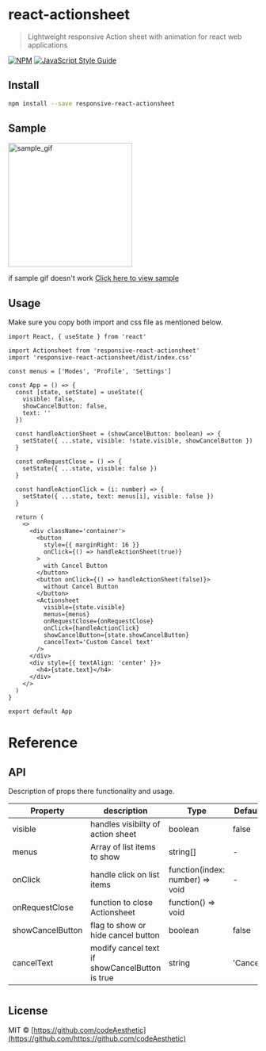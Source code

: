 # react-actionsheet

> Lightweight responsive Action sheet with animation for react web applications

[![NPM](https://img.shields.io/npm/v/react-actionsheet.svg)](https://www.npmjs.com/package/react-actionsheet) [![JavaScript Style Guide](https://img.shields.io/badge/code_style-standard-brightgreen.svg)](https://standardjs.com)

## Install

```bash
npm install --save responsive-react-actionsheet
```

## Sample

<img src="https://res.cloudinary.com/hassanraza786/image/upload/v1619901005/react-action-sheet_ibvmuo.gif" alt="sample_gif" width="250" />

if sample gif doesn't work <a target='_blank' href="https://res.cloudinary.com/hassanraza786/image/upload/v1619901005/react-action-sheet_ibvmuo.gif" alt="sample">Click here to view sample</a>

## Usage

Make sure you copy both import and css file as mentioned below.

```tsx
import React, { useState } from 'react'

import Actionsheet from 'responsive-react-actionsheet'
import 'responsive-react-actionsheet/dist/index.css'

const menus = ['Modes', 'Profile', 'Settings']

const App = () => {
  const [state, setState] = useState({
    visible: false,
    showCancelButton: false,
    text: ''
  })

  const handleActionSheet = (showCancelButton: boolean) => {
    setState({ ...state, visible: !state.visible, showCancelButton })
  }

  const onRequestClose = () => {
    setState({ ...state, visible: false })
  }

  const handleActionClick = (i: number) => {
    setState({ ...state, text: menus[i], visible: false })
  }

  return (
    <>
      <div className='container'>
        <button
          style={{ marginRight: 16 }}
          onClick={() => handleActionSheet(true)}
        >
          with Cancel Button
        </button>
        <button onClick={() => handleActionSheet(false)}>
          without Cancel Button
        </button>
        <Actionsheet
          visible={state.visible}
          menus={menus}
          onRequestClose={onRequestClose}
          onClick={handleActionClick}
          showCancelButton={state.showCancelButton}
          cancelText='Custom Cancel text'
        />
      </div>
      <div style={{ textAlign: 'center' }}>
        <h4>{state.text}</h4>
      </div>
    </>
  )
}

export default App
```

# Reference

## API

Description of props there functionality and usage.

| Property         | description                                    | Type                            | Default  |
| ---------------- | ---------------------------------------------- | ------------------------------- | -------- |
| visible          | handles visibilty of action sheet              | boolean                         | false    |
| menus            | Array of list items to show                    | string[]                        | -        |
| onClick          | handle click on list items                     | function(index: number) => void | -        |
| onRequestClose   | function to close Actionsheet                  | function() => void              |          |
| showCancelButton | flag to show or hide cancel button             | boolean                         | false    |
| cancelText       | modify cancel text if showCancelButton is true | string                          | 'Cancel' |

#

## License

MIT © [https://github.com/codeAesthetic](https://github.com/https://github.com/codeAesthetic)
